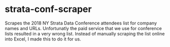 # strata-conf-scraper
Scrapes the 2018 NY Strata Data Conference attendees list for company names and URLs. Unfortunatly the paid service that we use for conference lists resulted in a very wrong list. Instead of manually scraping the list online into Excel, I made this to do it for us.
